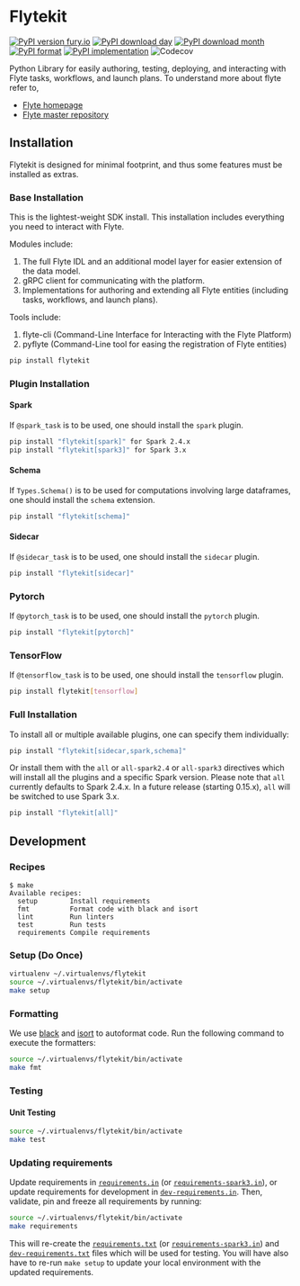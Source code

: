 # Flytekit

[![PyPI version fury.io](https://badge.fury.io/py/flytekit.svg)](https://pypi.python.org/pypi/flytekit/)
[![PyPI download day](https://img.shields.io/pypi/dd/flytekit.svg)](https://pypi.python.org/pypi/flytekit/)
[![PyPI download month](https://img.shields.io/pypi/dm/flytekit.svg)](https://pypi.python.org/pypi/flytekit/)
[![PyPI format](https://img.shields.io/pypi/format/flytekit.svg)](https://pypi.python.org/pypi/flytekit/)
[![PyPI implementation](https://img.shields.io/pypi/implementation/flytekit.svg)](https://pypi.python.org/pypi/flytekit/)
![Codecov](https://img.shields.io/codecov/c/github/lyft/flytekit?style=plastic)


Python Library for easily authoring, testing, deploying, and interacting with Flyte tasks, workflows, and launch plans. To understand more about flyte refer to,
 - [Flyte homepage](https://flyte.org)
 - [Flyte master repository](https://github.com/lyft/flyte)

## Installation

Flytekit is designed for minimal footprint, and thus some features must be installed as extras.

### Base Installation

This is the lightest-weight SDK install. This installation includes everything you need to interact with Flyte.

Modules include:
1. The full Flyte IDL and an additional model layer for easier extension of the data model.
2. gRPC client for communicating with the platform.
3. Implementations for authoring and extending all Flyte entities (including tasks, workflows, and launch plans).

Tools include:
1. flyte-cli (Command-Line Interface for Interacting with the Flyte Platform)
2. pyflyte (Command-Line tool for easing the registration of Flyte entities)

```bash
pip install flytekit
```

### Plugin Installation
#### Spark

If `@spark_task` is to be used, one should install the `spark` plugin.

```bash
pip install "flytekit[spark]" for Spark 2.4.x
pip install "flytekit[spark3]" for Spark 3.x
```

#### Schema 

If `Types.Schema()` is to be used for computations involving large dataframes, one should install the `schema` extension.

```bash
pip install "flytekit[schema]"
```

#### Sidecar

If `@sidecar_task` is to be used, one should install the `sidecar` plugin.

```bash
pip install "flytekit[sidecar]"
```

### Pytorch

If `@pytorch_task` is to be used, one should install the `pytorch` plugin.

```bash
pip install "flytekit[pytorch]"
```

### TensorFlow

If `@tensorflow_task` is to be used, one should install the `tensorflow` plugin.

```bash
pip install flytekit[tensorflow]
```

### Full Installation

To install all or multiple available plugins, one can specify them individually:

```bash
pip install "flytekit[sidecar,spark,schema]"
```

Or install them with the `all` or `all-spark2.4` or `all-spark3` directives which will install all the plugins and a specific Spark version.
 Please note that `all` currently defaults to Spark 2.4.x. In a future release (starting 0.15.x), `all` will be switched to use Spark 3.x.


```bash
pip install "flytekit[all]"
```

## Development

### Recipes

```
$ make
Available recipes:
  setup        Install requirements
  fmt          Format code with black and isort
  lint         Run linters
  test         Run tests
  requirements Compile requirements
```

### Setup (Do Once)

```bash
virtualenv ~/.virtualenvs/flytekit
source ~/.virtualenvs/flytekit/bin/activate
make setup
```

### Formatting

We use [black](https://github.com/psf/black) and [isort](https://github.com/timothycrosley/isort) to autoformat code. Run the following command to execute the formatters:

```bash
source ~/.virtualenvs/flytekit/bin/activate
make fmt
```

### Testing

#### Unit Testing

```bash
source ~/.virtualenvs/flytekit/bin/activate
make test
```

### Updating requirements

Update requirements in [`requirements.in`](requirements.in) (or [`requirements-spark3.in`](requirements-spark3.in)), or update requirements for development in [`dev-requirements.in`](dev-requirements.in). Then, validate, pin and freeze all requirements by running:

```bash
source ~/.virtualenvs/flytekit/bin/activate
make requirements
```

This will re-create the [`requirements.txt`](requirements.txt) (or [`requirements-spark3.in`](requirements-spark3.in)) and [`dev-requirements.txt`](dev-requirements.txt) files which will be used for testing. You will have also have to re-run `make setup` to update your local environment with the updated requirements.
